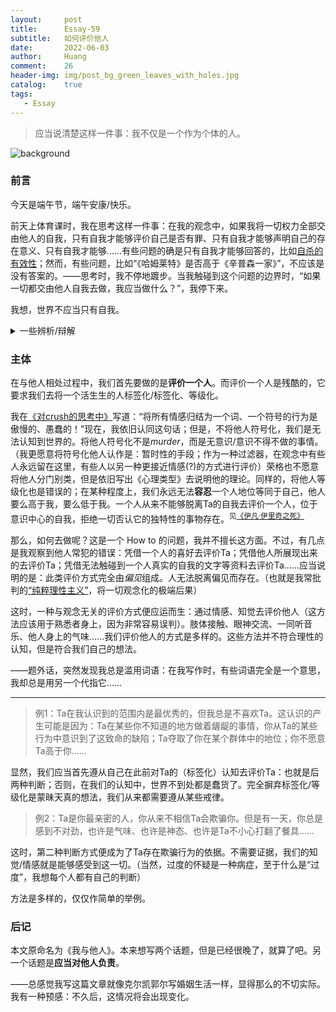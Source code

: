 ```yaml
---
layout:     post
title:      Essay-59
subtitle:   如何评价他人
date:       2022-06-03
author:     Huang
comment:    26
header-img: img/post_bg_green_leaves_with_holes.jpg
catalog:    true
tags:
   - Essay
---
```


> 应当说清楚这样一件事：我不仅是一个作为个体的人。

![background](https://huang-feiyu.github.io/img/post_bg_green_leaves_with_holes.jpg)

### 前言

今天是端午节，端午安康/快乐。

前天上体育课时，我在思考这样一件事：在我的观念中，如果我将一切权力全部交由他人的自我，只有自我才能够评价自己是否有罪、只有自我才能够声明自己的存在意义、只有自我才能够……有些问题的确是只有自我才能够回答的，比如[自杀的有效性](https://xn--29s704loyd.com/2022/05/18/Essay-56/)；然而，有些问题，比如“《哈姆莱特》是否高于《辛普森一家》”，不应该是没有答案的。——思考时，我不停地踱步。当我触碰到这个问题的边界时，“如果一切都交由他人自我去做，我应当做什么？”，我停下来。

我想，世界不应当只有自我。

<details><summary>一些辨析/辩解</summary>“世界不应当只有自我”似乎是一种显而易见的事实，似乎每个人都知道这个道理。其实，并非如此。在处于唯我论状态时，我们并不知道自己的<i>错误</i>举措。例如，当我们突然控制不住自己时，对他人进行毫无理由的辱骂时，那一瞬间我们难道会意识到自己的错误吗？当我们对他人做出很不好的行为，后来追悔莫及；那一瞬间，我们难道不是一个唯我的人吗？——不应当相信这样一个认识：我能够控制自己。我们从来都不能够控制自我，<strong>人生而自由，但无往不在枷锁中</strong>。</details>

### 主体

在与他人相处过程中，我们首先要做的是**评价一个人**。而评价一个人是残酷的，它要求我们去将一个活生生的人标签化/标签化、等级化。

我在[《对crush的思考中》](https://xn--29s704loyd.com/2021/07/10/Essay-20/)写道：“将所有情感归结为一个词、一个符号的行为是傲慢的、愚蠢的！”现在，我依旧认同这句话；但是，不将他人符号化，我们是无法认知到世界的。将他人符号化不是*murder*，而是无意识/意识不得不做的事情。（我更愿意将符号化他人认作是：暂时性的手段；作为一种过滤器，在观念中有些人永远留在这里，有些人以另一种更接近情感(?)的方式进行评价）荣格也不愿意将他人分门别类，但是依旧写出《心理类型》去说明他的理论。同样的，将他人等级化也是错误的；在某种程度上，我们永远无法**容忍**一个人地位等同于自己，他人要么高于我，要么低于我。一个人从来不能够脱离Ta的自我去评价一个人，位于意识中心的自我，拒绝一切否认它的独特性的事物存在。<sup>见<a href="https://xn--29s704loyd.com/2021/11/07/The-Death-of-Ivan-Ilyich/">《伊凡·伊里奇之死》</a></sup>

那么，如何去做呢？这是一个 How to 的问题，我并不擅长这方面。不过，有几点是我观察到他人常犯的错误：凭借一个人的喜好去评价Ta；凭借他人所展现出来的去评价Ta；凭借无法触碰到一个人真实的自我的文字等资料去评价Ta……应当说明的是：此类评价方式完全由*偏见*组成。人无法脱离偏见而存在。（也就是我常批判的[“纯粹理性主义”](https://xn--29s704loyd.com/2021/12/04/Essay-37/#para-4)，将一切观念化的极端后果）

这时，一种与观念无关的评价方式便应运而生：通过情感、知觉去评价他人（这方法应该用于熟悉者身上，因为非常容易误判）。肢体接触、眼神交流、一同听音乐、他人身上的气味……我们评价他人的方式是多样的。这些方法并不符合理性的认知，但是符合我们自己的想法。

——题外话，突然发现我总是滥用词语：在我写作时，有些词语完全是一个意思，我却总是用另一个代指它……

---

> 例1：Ta在我认识到的范围内是最优秀的，但我总是不喜欢Ta。这认识的产生可能是因为：Ta在某些你不知道的地方做着龌龊的事情，你从Ta的某些行为中意识到了这致命的缺陷；Ta夺取了你在某个群体中的地位；你不愿意Ta高于你……

显然，我们应当首先遵从自己在此前对Ta的（标签化）认知去评价Ta：也就是后两种判断；否则，在我们的认知中，世界不到处都是蠢货了。完全摒弃标签化/等级化是蒙昧天真的想法，我们从来都需要遵从某些戒律。

> 例2：Ta是你最亲密的人，你从来不相信Ta会欺骗你。但是有一天，你总是感到不对劲，也许是气味、也许是神态、也许是Ta不小心打翻了餐具……

这时，第二种判断方式便成为了Ta存在欺骗行为的依据。不需要证据，我们的知觉/情感就是能够感受到这一切。（当然，过度的怀疑是一种病症，至于什么是“过度”，我想每个人都有自己的判断）

方法是多样的，仅仅作简单的举例。

### 后记

本文原命名为《我与他人》。本来想写两个话题，但是已经很晚了，就算了吧。另一个话题是**应当对他人负责**。

——总感觉我写这篇文章就像克尔凯郭尔写婚姻生活一样，显得那么的不切实际。我有一种预感：不久后，这情况将会出现变化。


